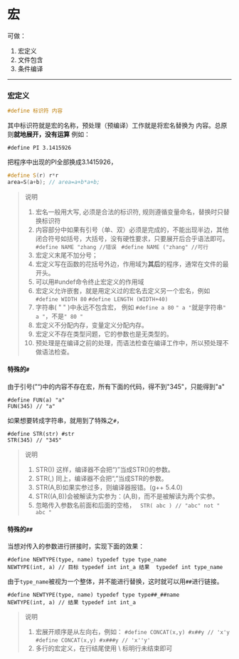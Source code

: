 #  宏
可做：
1. 宏定义 
2. 文件包含
3. 条件编译

----------
### 宏定义
``` c++
#define 标识符 内容
```
其中标识符就是宏的名称，预处理（预编译）工作就是将宏名替换为 内容。总原则**就地展开，没有运算**
例如：
```
#define PI 3.1415926
```
把程序中出现的PI全部换成3.1415926，
``` c++
#define S(r) r*r 
area=S(a+b); // area=a+b*a+b;
```
>说明
>1. 宏名一般用大写, 必须是合法的标识符, 规则遵循变量命名，替换时只替换标识符
>2. 内容部分中如果有引号（单、双）必须是完成的，不能出现半边，其他闭合符号如括号，大括号，没有硬性要求，只要展开后合乎语法即可。
>``` #define NAME "zhang //错误```
>``` #define NAME ("zhang" //可行```
>3. 宏定义末尾不加分号；
>4. 宏定义写在函数的花括号外边，作用域为**其后**的程序，通常在文件的最开头。
>5. 可以用#undef命令终止宏定义的作用域
>6. 宏定义允许嵌套，就是用定义过的宏名去定义另一个宏名，例如
>``` #define WIDTH 80 ```
> ```#define LENGTH (WIDTH+40)``` 
>7. 字符串( " " )中永远不包含宏， 例如
>``` #define a 80 ```
>``` " a " ```就是字符串``` " a " ```，不是``` " 80 " ```
>8. 宏定义不分配内存，变量定义分配内存。
>9. 宏定义不存在类型问题，它的参数也是无类型的。
> 10. 预处理是在编译之前的处理，而语法检查在编译工作中，所以预处理不做语法检查。
#### 特殊的``` # ```
由于引号(”“)中的内容不存在宏，所有下面的代码，得不到"345"，只能得到"a"
```
#define FUN(a) "a"
FUN(345) // "a"
```
如果想要转成字符串，就用到了特殊之```#```，
```
#define STR(str) #str
STR(345) // "345"
```
>说明
>1. STR()) 这样，编译器不会把“)”当成STR()的参数。
>2. STR(,) 同上，编译器不会把“,”当成STR的参数。
>3. STR(A,B)如果实参过多，则编译器报错。(g++ 5.4.0)
>4. STR((A,B))会被解读为实参为：(A,B)，而不是被解读为两个实参。
>5. 忽略传入参数名前面和后面的空格，
>``` STR( abc ) // "abc" not " abc "```

#### 特殊的``` ## ```
当想对传入的参数进行拼接时，实现下面的效果：
```
#define NEWTYPE(type, name) typedef type type_name
NEWTYPE(int, a) // 目标 typedef int int_a 结果  typedef int type_name
```
由于```type_name```被视为一个整体，并不能进行替换，这时就可以用```##```进行链接。
```
#define NEWTYPE(type, name) typedef type type##_##name
NEWTYPE(int, a) // 结果 typedef int int_a
```
>说明
>1. 宏展开顺序是从左向右，例如：
>```#define CONCAT(x,y) #x##y // 'x'y```
>``` #define CONCAT(x,y) #x###y // 'x''y' ```
>2. 多行的宏定义，在行结尾使用 \ 标明行未结束即可
